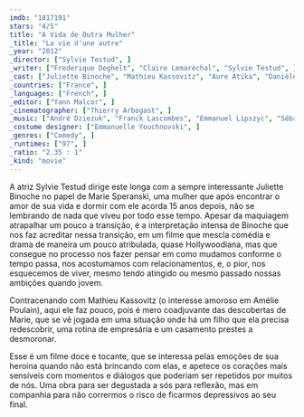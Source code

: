 ```yaml
---
imdb: "1817191"
stars: "4/5"
title: "A Vida de Outra Mulher"
_title: "La vie d'une autre"
_year: "2012"
_director: ["Sylvie Testud", ]
_writer: ["Frederique Deghelt", "Claire Lemaréchal", "Sylvie Testud", ]
_cast: ["Juliette Binoche", "Mathieu Kassovitz", "Aure Atika", "Danièle Lebrun", "Vernon Dobtcheff", "Yvi Dachary-Le Béon", "François Berléand", "Marie-Christine Adam", "Nicolas Carpentier", ]
_countries: ["France", ]
_languages: ["French", ]
_editor: ["Yann Malcor", ]
_cinematographer: ["Thierry Arbogast", ]
_music: ["André Dziezuk", "Franck Lascombes", "Emmanuel Lipszyc", "Sébastien Lipszyc", ]
_costume designer: ["Emmanuelle Youchnovski", ]
_genres: ["Comedy", ]
_runtimes: ["97", ]
_ratio: "2.35 : 1"
_kind: "movie"
---
```

A atriz Sylvie Testud dirige este longa com a sempre interessante Juliette Binoche no papel de Marie Speranski, uma mulher que após encontrar o amor de sua vida e dormir com ele acorda 15 anos depois, não se lembrando de nada que viveu por todo esse tempo. Apesar da maquiagem atrapalhar um pouco a transição, é a interpretação intensa de Binoche que nos faz acreditar nessa transição, em um filme que mescla comédia e drama de maneira um pouco atribulada, quase Hollywoodiana, mas que consegue no processo nos fazer pensar em como mudamos conforme o tempo passa, nos acostumamos com relacionamentos, e, o pior, nos esquecemos de viver, mesmo tendo atingido ou mesmo passado nossas ambições quando jovem.

Contracenando com Mathieu Kassovitz (o interesse amoroso em Amélie Poulain), aqui ele faz pouco, pois é mero coadjuvante das descobertas de Marie, que se vê jogada em uma situação onde há um filho que ela precisa redescobrir, uma rotina de empresária e um casamento prestes a desmoronar.

Esse é um filme doce e tocante, que se interessa pelas emoções de sua heroína quando não está brincando com elas, e apetece os corações mais sensíveis com momentos e diálogos que poderiam ser repetidos por muitos de nós. Uma obra para ser degustada a sós para reflexão, mas em companhia para não corrermos o risco de ficarmos depressivos ao seu final.
